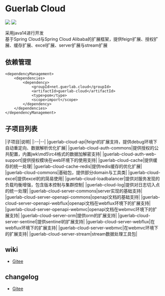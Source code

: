 # Guerlab Cloud

![](https://img.shields.io/maven-central/v/net.guerlab.cloud/guerlab-cloud.svg)
![](https://img.shields.io/badge/LICENSE-LGPL--3.0-brightgreen.svg)

采用java14进行开发<br>
基于Spring Cloud与Spring Cloud Alibaba的扩展框架，提供feign扩展、授权扩展、缓存扩展、excel扩展、server扩展与stream扩展<br>

## 依赖管理

```
<dependencyManagement>
    <dependencies>
        <dependency>
            <groupId>net.guerlab.cloud</groupId>
            <artifactId>guerlab-cloud</artifactId>
            <type>pom</type>
            <scope>import</scope>
        </dependency>
    </dependencies>
</dependencyManagement>
```

## 子项目列表

|子项目|说明| |:--|--| |guerlab-cloud-api|feign的扩展支持，提供debug环境下自动重定向、数据解析优化扩展|
|guerlab-cloud-auth-commons|提供授权的公共配置，内置jwk\md5\rc4格式的数据加解密支持| |guerlab-cloud-auth-web-support|提供授权模块在web环境下的使用支持|
|guerlab-cloud-cache|提供缓存的统一处理| |guerlab-cloud-cache-redis|提供redis缓存的优化扩展| |guerlab-cloud-commons|基础包，提供部分domain与工具类|
|guerlab-cloud-excel|提供excel的的简易使用| |guerlab-cloud-loadbalancer|提供对服务发现的负载均衡增强，包含版本控制与集群控制|
|guerlab-cloud-log|提供对日志切入点的统一处理| |guerlab-cloud-server-commons|server实现的基础支持|
|guerlab-cloud-server-openapi-commons|openapi文档的基础支持| |guerlab-cloud-server-openapi-webflux|openapi文档在webflux环境下的扩展支持|
|guerlab-cloud-server-openapi-webmvc|openapi文档在webmvc环境下的扩展支持| |guerlab-cloud-server-orm|提供orm的扩展支持|
|guerlab-cloud-server-sentinel|提供sentinel的扩展支持| |guerlab-cloud-server-webflux|在webflux环境下的扩展支持|
|guerlab-cloud-server-webmvc|在webmvc环境下的扩展支持| |guerlab-cloud-server-stream|stream数据处理工具包|

## wiki

- [Gitee](https://gitee.com/guerlab_net/guerlab-cloud/wikis/pages)

## changelog

- [Gitee](https://gitee.com/guerlab_net/guerlab-cloud/wikis/pages)
